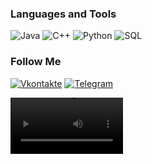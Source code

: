 
### Languages and Tools
![Java](https://img.shields.io/badge/-Java-284051?style=for-the-badge&logo=java&logoColor=FFB414)
![C++](https://img.shields.io/badge/-C++-284051?style=for-the-badge&logo=C%2b%2b&logoColor=6295CC)
![Python](https://img.shields.io/badge/-Python-284051?style=for-the-badge&logo=Python&logoColor=FFB414)
![SQL](https://img.shields.io/badge/-SQL-284051?style=for-the-badge&logo=mysql&logoColor=FFB414)

### Follow Me
[![Vkontakte](https://img.shields.io/badge/-VKONTAKTE-284051?style=for-the-badge&logo=Vk)](https://vk.com/id234619812) 
[![Telegram](https://img.shields.io/badge/-TELEGRAM-284051?style=for-the-badge&logo=Telegram)](https://t.me/gafram) 

<video src='https://www.youtube.com/watch?v=MgdGgoEVGuM&t=25s' width=180/>
